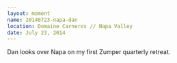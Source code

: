 ```yaml
---
layout: moment
name: 20140723-napa-dan
location: Domaine Carneros // Napa Valley
date: July 23, 2014
---
```


Dan looks over Napa on my first Zumper quarterly retreat.
